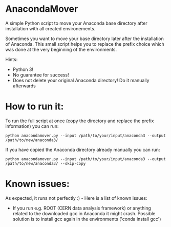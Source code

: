 # AnacondaMover
A simple Python script to move your Anaconda base directory after installation with all created environements.

Sometimes you want to move your base directory later after the installation of Anaconda. This small script helps you to replace the prefix choice which was done at the very beginning of the environments.

Hints:
  * Python 3!
  * No guarantee for success!
  * Does not delete your original Anaconda directory! Do it manually afterwards

# How to run it:

To run the full script at once (copy the directory and replace the prefix information) you can run:
```
python anacondamover.py --input /path/to/your/input/anaconda3 --output /path/to/new/anaconda3/
```

If you have copied the Anaconda directory already manually you can run:
```
python anacondamover.py --input /path/to/your/input/anaconda3 --output /path/to/new/anaconda3/ --skip-copy
```
# Known issues:
As expected, it runs not perfectly :) - Here is a list of known issues:

* If you run e.g. ROOT (CERN data analysis framework) or anything related to the downloaded gcc in Anaconda it might crash. Possible solution is to install gcc again in the environments ('conda install gcc')
